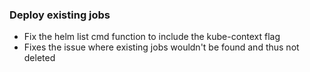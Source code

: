 ### Deploy existing jobs
- Fix the helm list cmd function to include the kube-context flag
- Fixes the issue where existing jobs wouldn't be found and thus not deleted
